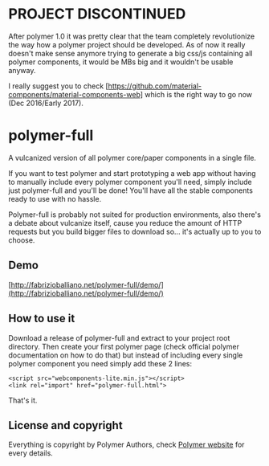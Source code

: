 PROJECT DISCONTINUED
====================

After polymer 1.0 it was pretty clear that the team completely revolutionize the way how a polymer project should be developed. As of now it really doesn't make sense anymore trying to generate a big css/js containing all polymer components, it would be MBs big and it wouldn't be usable anyway.

I really suggest you to check [https://github.com/material-components/material-components-web] which is the right way to go now (Dec 2016/Early 2017).

polymer-full
============

A vulcanized version of all polymer core/paper components in a single file.

If you want to test polymer and start prototyping a web app without having to manually include every polymer component you'll need, simply include just polymer-full and you'll be done!
You'll have all the stable components ready to use with no hassle.

Polymer-full is probably not suited for production environments, also there's a debate about vulcanize itself, cause you reduce the amount of HTTP requests but you build bigger files to download so... it's actually up to you to choose.

Demo
----
[http://fabrizioballiano.net/polymer-full/demo/](http://fabrizioballiano.net/polymer-full/demo/)

How to use it
-------------

Download a release of polymer-full and extract to your project root directory.
Then create your first polymer page (check official polymer documentation on how to do that) but instead of including every single polymer component you need simply add these 2 lines:

    <script src="webcomponents-lite.min.js"></script>
    <link rel="import" href="polymer-full.html">

That's it.

License and copyright
---------------------

Everything is copyright by Polymer Authors, check [Polymer website](http://www.polymer-project.org/) for every details.
